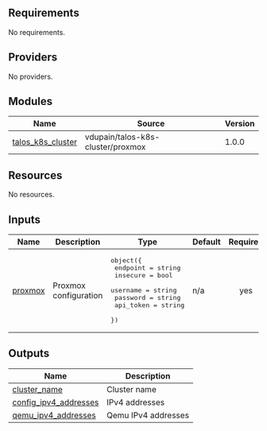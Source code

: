 <!-- BEGIN_TF_DOCS -->
## Requirements

No requirements.

## Providers

No providers.

## Modules

| Name | Source | Version |
|------|--------|---------|
| <a name="module_talos_k8s_cluster"></a> [talos\_k8s\_cluster](#module\_talos\_k8s\_cluster) | vdupain/talos-k8s-cluster/proxmox | 1.0.0 |

## Resources

No resources.

## Inputs

| Name | Description | Type | Default | Required |
|------|-------------|------|---------|:--------:|
| <a name="input_proxmox"></a> [proxmox](#input\_proxmox) | Proxmox configuration | <pre>object({<br/>    endpoint  = string<br/>    insecure  = bool<br/>    username  = string<br/>    password  = string<br/>    api_token = string<br/>  })</pre> | n/a | yes |

## Outputs

| Name | Description |
|------|-------------|
| <a name="output_cluster_name"></a> [cluster\_name](#output\_cluster\_name) | Cluster name |
| <a name="output_config_ipv4_addresses"></a> [config\_ipv4\_addresses](#output\_config\_ipv4\_addresses) | IPv4 addresses |
| <a name="output_qemu_ipv4_addresses"></a> [qemu\_ipv4\_addresses](#output\_qemu\_ipv4\_addresses) | Qemu IPv4 addresses |
<!-- END_TF_DOCS -->